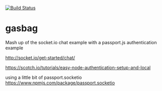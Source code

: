 [![Build Status](https://travis-ci.org/sjmelia/gasbag.svg?branch=master)](https://travis-ci.org/sjmelia/gasbag)
# gasbag
Mash up of the socket.io chat example with a passport.js authentication example

http://socket.io/get-started/chat/

https://scotch.io/tutorials/easy-node-authentication-setup-and-local

using a little bit of passport.socketio https://www.npmjs.com/package/passport.socketio 
